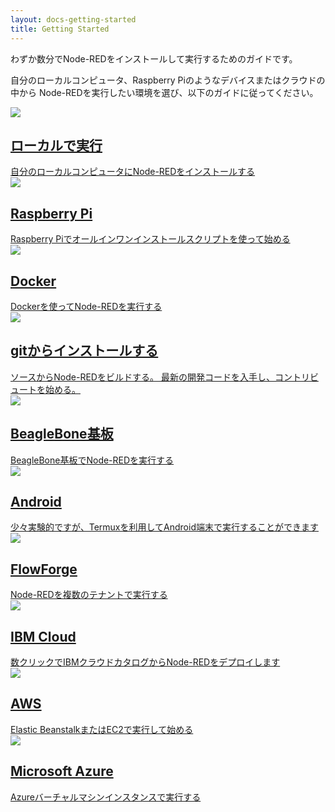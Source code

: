 ```yaml
---
layout: docs-getting-started
title: Getting Started
---
```


わずか数分でNode-REDをインストールして実行するためのガイドです。

自分のローカルコンピュータ、Raspberry Piのようなデバイスまたはクラウドの中から
Node-REDを実行したい環境を選び、以下のガイドに従ってください。

<div class="post-preview">
  <a href="local">
    <div class="post-header">
      <img src="/images/platform-local.png">
      <h2>ローカルで実行</h2>
    </div>
    <div class="post-content">
      自分のローカルコンピュータにNode-REDをインストールする
    </div>
  </a>
</div>

<div class="post-preview">
  <a href="raspberrypi">
    <div class="post-header">
      <img src="/images/platform-device-pi.png">
      <h2>Raspberry Pi</h2>
    </div>
    <div class="post-content">
      Raspberry Piでオールインワンインストールスクリプトを使って始める
    </div>
  </a>
</div>

<div class="post-preview">
  <a href="docker">
    <div class="post-header">
     <img src="/images/platform-local-docker.png">
      <h2>Docker</h2>
    </div>
    <div class="post-content">
      Dockerを使ってNode-REDを実行する
    </div>
  </a>
</div>

<div class="post-preview">
  <a href="development">
    <div class="post-header">
      <img src="/images/platform-local-dev.png">
      <h2>gitからインストールする</h2>
    </div>
    <div class="post-content">
      ソースからNode-REDをビルドする。
      最新の開発コードを入手し、コントリビュートを始める。
    </div>
  </a>
</div>

<div class="post-preview">
  <a href="beaglebone">
    <div class="post-header">
      <img src="/images/platform-device.png">
      <h2>BeagleBone基板</h2>
    </div>
    <div class="post-content">
      BeagleBone基板でNode-REDを実行する
    </div>
  </a>
</div>

<div class="post-preview">
  <a href="android">
    <div class="post-header">
      <img src="/images/platform-android.png">
      <h2>Android</h2>
    </div>
    <div class="post-content">
      少々実験的ですが、Termuxを利用してAndroid端末で実行することができます
    </div>
  </a>
</div>

<div class="post-preview">
  <a href="flowforge">
    <div class="post-header">
      <img src="/images/platform-cloud.png">
      <h2>FlowForge</h2>
    </div>
    <div class="post-content">
      Node-REDを複数のテナントで実行する
    </div>
  </a>
</div>

<div class="post-preview">
  <a href="ibmcloud">
    <div class="post-header">
      <img src="/images/platform-cloud.png">
      <h2>IBM Cloud</h2>
    </div>
    <div class="post-content">
      数クリックでIBMクラウドカタログからNode-REDをデプロイします
    </div>
  </a>
</div>


<div class="post-preview">
  <a href="aws">
    <div class="post-header">
      <img src="/images/platform-cloud.png">
      <h2>AWS</h2>
    </div>
    <div class="post-content">
      Elastic BeanstalkまたはEC2で実行して始める
    </div>
  </a>
</div>

<div class="post-preview">
  <a href="azure">
    <div class="post-header">
      <img src="/images/platform-cloud.png">
      <h2>Microsoft Azure</h2>
    </div>
    <div class="post-content">
      Azureバーチャルマシンインスタンスで実行する
    </div>
  </a>
</div>


